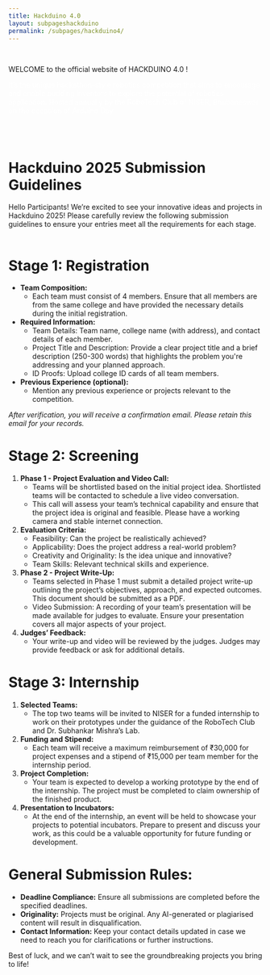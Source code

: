 ```yaml
---
title: Hackduino 4.0
layout: subpageshackduino
permalink: /subpages/hackduino4/
---
```

<br>
<p class="headings">WELCOME to the official website of HACKDUINO 4.0 !</p>

<p style="color: white;">It’s the unique hackathon-style robotics competition that aims to encourage and enable budding inventors to explore the potential of robotics application. Hosted annually by the RoboTech Club of NISER, Bhubaneswar on the occasion of Arduino Day.</p>
<br>
<br>
<h1 class="congratulations">Hackduino 2025 Submission Guidelines</h1>
Hello Participants!
We’re excited to see your innovative ideas and projects in Hackduino 2025! Please carefully review the following submission guidelines to ensure your entries meet all the requirements for each stage.
<br>
<br>
<h1 class="headings">Stage 1: Registration</h1>

- **Team Composition:**
  - Each team must consist of 4 members. Ensure that all members are from the same college and have provided the necessary details during the initial registration.
- **Required Information:**
  - Team Details: Team name, college name (with address), and contact details of each member.
  - Project Title and Description: Provide a clear project title and a brief description (250-300 words) that highlights the problem you're addressing and your planned approach.
  - ID Proofs: Upload college ID cards of all team members.
- **Previous Experience (optional):**
  - Mention any previous experience or projects relevant to the competition.
  
*After verification, you will receive a confirmation email. Please retain this email for your records.*

<h1 class="headings">Stage 2: Screening</h1>

1. **Phase 1 - Project Evaluation and Video Call:**
   - Teams will be shortlisted based on the initial project idea. Shortlisted teams will be contacted to schedule a live video conversation.
   - This call will assess your team’s technical capability and ensure that the project idea is original and feasible. Please have a working camera and stable internet connection.
2. **Evaluation Criteria:**
   - Feasibility: Can the project be realistically achieved?
   - Applicability: Does the project address a real-world problem?
   - Creativity and Originality: Is the idea unique and innovative?
   - Team Skills: Relevant technical skills and experience.
3. **Phase 2 - Project Write-Up:**
   - Teams selected in Phase 1 must submit a detailed project write-up outlining the project’s objectives, approach, and expected outcomes. This document should be submitted as a PDF.
   - Video Submission: A recording of your team’s presentation will be made available for judges to evaluate. Ensure your presentation covers all major aspects of your project.
4. **Judges’ Feedback:**
   - Your write-up and video will be reviewed by the judges. Judges may provide feedback or ask for additional details.

<h1 class="headings">Stage 3: Internship</h1>

1. **Selected Teams:**
   - The top two teams will be invited to NISER for a funded internship to work on their prototypes under the guidance of the RoboTech Club and Dr. Subhankar Mishra’s Lab.
2. **Funding and Stipend:**
   - Each team will receive a maximum reimbursement of ₹30,000 for project expenses and a stipend of ₹15,000 per team member for the internship period.
3. **Project Completion:**
   - Your team is expected to develop a working prototype by the end of the internship. The project must be completed to claim ownership of the finished product.
4. **Presentation to Incubators:**
   - At the end of the internship, an event will be held to showcase your projects to potential incubators. Prepare to present and discuss your work, as this could be a valuable opportunity for future funding or development.

<h1 class="headings">General Submission Rules:</h1>

- **Deadline Compliance:** Ensure all submissions are completed before the specified deadlines.
- **Originality:** Projects must be original. Any AI-generated or plagiarised content will result in disqualification.
- **Contact Information:** Keep your contact details updated in case we need to reach you for clarifications or further instructions.

Best of luck, and we can’t wait to see the groundbreaking projects you bring to life!







